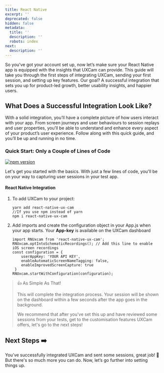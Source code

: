 ```yaml
---
title: React Native
excerpt: ''
deprecated: false
hidden: false
metadata:
  title: ''
  description: ''
  robots: index
next:
  description: ''
---
```

So you've got your account set up, now let’s make sure your React Native app is equipped with the insights that UXCam can provide. This guide will take you through the first steps of integrating UXCam, sending your first session, and setting up key features. Our goal? A successful integration that sets you up for product-led growth, better usability insights, and happier users.

## What Does a Successful Integration Look Like?

With a solid integration, you’ll have a complete picture of how users interact with your app. From screen journeys and user behaviours to session replays and user properties, you’ll be able to understand and enhance every aspect of your product’s user experience. Follow along with this quick guide, and you’ll be up and running in no time.

### Quick Start: Only a Couple of Lines of Code

[![npm version](https://badge.fury.io/js/react-native-ux-cam.svg)](#)

Let's get you started with the basics. With just a few lines of code, you'll be on your way to capturing user sessions in your test app.

#### React Native Integration

1. To add UXCam to your project:
   <pre><code class="language-objectivec">yarn add react-native-ux-cam
   //If you use npm instead of yarn
   npm i react-native-ux-cam</code></pre>

2. Add imports and create the configuration object in your App.js when your app starts. Your <strong>App-key</strong> is available on the UXCam dashboard
   <pre><code class="language-objectivec">import RNUxcam from 'react-native-ux-cam';
   RNUxcam.optIntoSchematicRecordings(); // Add this line to enable iOS screen recordings
   const configuration = {
       userAppKey: 'YOUR API KEY',
       enableAutomaticScreenNameTagging: false,
       enableImprovedScreenCapture: true
    }
   RNUxcam.startWithConfiguration(configuration);
   </code></pre>

> 👍 As Simple As That!
>
> This will complete the integration process. Your session will be shown on the dashboard within a few seconds after the app goes in the background.
>
> We recommend that after you've set this up and have reviewed some sessions from your tests, get to the customisation features UXCam offers, let's go to the next steps!

## Next Steps ➡️

You’ve successfully integrated UXCam and sent some sessions, great job! 🎉 But there's so much more you can do. Now, let’s go further into setting things up.